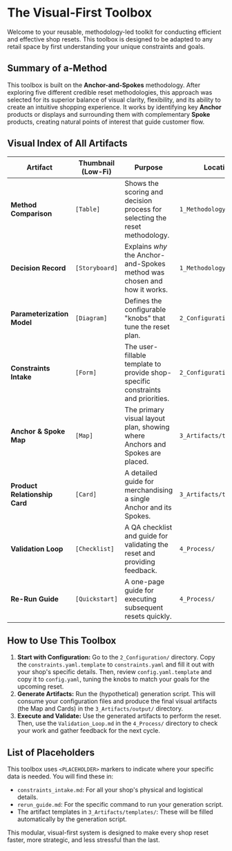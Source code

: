 # The Visual-First Toolbox

Welcome to your reusable, methodology-led toolkit for conducting efficient and effective shop resets. This toolbox is designed to be adapted to any retail space by first understanding your unique constraints and goals.

## Summary of a-Method

This toolbox is built on the **Anchor-and-Spokes** methodology. After exploring five different credible reset methodologies, this approach was selected for its superior balance of visual clarity, flexibility, and its ability to create an intuitive shopping experience. It works by identifying key **Anchor** products or displays and surrounding them with complementary **Spoke** products, creating natural points of interest that guide customer flow.

## Visual Index of All Artifacts

| Artifact | Thumbnail (Low-Fi) | Purpose | Location |
|---|---|---|---|
| **Method Comparison** | `[Table]` | Shows the scoring and decision process for selecting the reset methodology. | `1_Methodology/` |
| **Decision Record** | `[Storyboard]` | Explains *why* the Anchor-and-Spokes method was chosen and how it works. | `1_Methodology/` |
| **Parameterization Model** | `[Diagram]` | Defines the configurable "knobs" that tune the reset plan. | `2_Configuration/` |
| **Constraints Intake** | `[Form]` | The user-fillable template to provide shop-specific constraints and priorities. | `2_Configuration/` |
| **Anchor & Spoke Map** | `[Map]` | The primary visual layout plan, showing where Anchors and Spokes are placed. | `3_Artifacts/templates/` |
| **Product Relationship Card**| `[Card]` | A detailed guide for merchandising a single Anchor and its Spokes. | `3_Artifacts/templates/` |
| **Validation Loop** | `[Checklist]` | A QA checklist and guide for validating the reset and providing feedback. | `4_Process/` |
| **Re-Run Guide** | `[Quickstart]` | A one-page guide for executing subsequent resets quickly. | `4_Process/` |

## How to Use This Toolbox

1.  **Start with Configuration:** Go to the `2_Configuration/` directory. Copy the `constraints.yaml.template` to `constraints.yaml` and fill it out with your shop's specific details. Then, review `config.yaml.template` and copy it to `config.yaml`, tuning the knobs to match your goals for the upcoming reset.
2.  **Generate Artifacts:** Run the (hypothetical) generation script. This will consume your configuration files and produce the final visual artifacts (the Map and Cards) in the `3_Artifacts/output/` directory.
3.  **Execute and Validate:** Use the generated artifacts to perform the reset. Then, use the `Validation_Loop.md` in the `4_Process/` directory to check your work and gather feedback for the next cycle.

## List of Placeholders

This toolbox uses `<PLACEHOLDER>` markers to indicate where your specific data is needed. You will find these in:

*   `constraints_intake.md`: For all your shop's physical and logistical details.
*   `rerun_guide.md`: For the specific command to run your generation script.
*   The artifact templates in `3_Artifacts/templates/`: These will be filled automatically by the generation script.

This modular, visual-first system is designed to make every shop reset faster, more strategic, and less stressful than the last.
